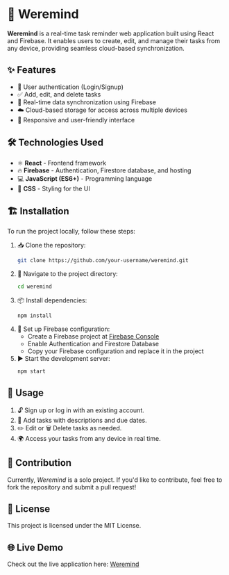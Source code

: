 # 🚀 Weremind

**Weremind** is a real-time task reminder web application built using React and Firebase. It enables users to create, edit, and manage their tasks from any device, providing seamless cloud-based synchronization.

## ✨ Features

- 🔑 User authentication (Login/Signup)
- ✅ Add, edit, and delete tasks
- 🔄 Real-time data synchronization using Firebase
- ☁️ Cloud-based storage for access across multiple devices
- 📱 Responsive and user-friendly interface

## 🛠 Technologies Used

- ⚛️ **React** - Frontend framework
- 🔥 **Firebase** - Authentication, Firestore database, and hosting
- 💻 **JavaScript (ES6+)** - Programming language
- 🎨 **CSS** - Styling for the UI

## 🏗 Installation

To run the project locally, follow these steps:

1. 📥 Clone the repository:
   ```sh
   git clone https://github.com/your-username/weremind.git
   ```
2. 📂 Navigate to the project directory:
   ```sh
   cd weremind
   ```
3. 📦 Install dependencies:
   ```sh
   npm install
   ```
4. 🔧 Set up Firebase configuration:
   - Create a Firebase project at [Firebase Console](https://console.firebase.google.com/)
   - Enable Authentication and Firestore Database
   - Copy your Firebase configuration and replace it in the project
5. ▶️ Start the development server:
   ```sh
   npm start
   ```

## 🎯 Usage

1. 🔓 Sign up or log in with an existing account.
2. 📝 Add tasks with descriptions and due dates.
3. ✏️ Edit or 🗑 Delete tasks as needed.
4. 🌍 Access your tasks from any device in real time.

## 🤝 Contribution

Currently, *Weremind* is a solo project. If you'd like to contribute, feel free to fork the repository and submit a pull request!

## 📜 License

This project is licensed under the MIT License.

## 🌐 Live Demo

Check out the live application here: [Weremind](https://we-remind-c735d.web.app/)

